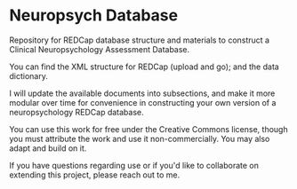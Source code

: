 # Neuropsych Database
Repository for REDCap database structure and materials to construct a Clinical Neuropsychology Assessment Database. 

You can find the XML structure for REDCap (upload and go); and the data dictionary. 

I will update the available documents into subsections, and make it more modular over time for convenience in constructing your own version of a neuropsychology REDCap database. 

You can use this work for free under the Creative Commons license, though you must attribute the work and use it non-commercially. You may also adapt and build on it. 

If you have questions regarding use or if you'd like to collaborate on extending this project, please reach out to me.
